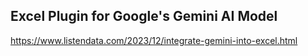 ## Excel Plugin for Google's Gemini AI Model
https://www.listendata.com/2023/12/integrate-gemini-into-excel.html
